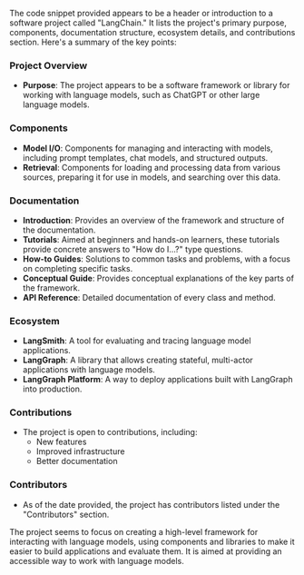The code snippet provided appears to be a header or introduction to a software project called "LangChain." It lists the project's primary purpose, components, documentation structure, ecosystem details, and contributions section. Here's a summary of the key points:

### Project Overview
- **Purpose**: The project appears to be a software framework or library for working with language models, such as ChatGPT or other large language models.

### Components
- **Model I/O**: Components for managing and interacting with models, including prompt templates, chat models, and structured outputs.
- **Retrieval**: Components for loading and processing data from various sources, preparing it for use in models, and searching over this data.

### Documentation
- **Introduction**: Provides an overview of the framework and structure of the documentation.
- **Tutorials**: Aimed at beginners and hands-on learners, these tutorials provide concrete answers to "How do I...?" type questions.
- **How-to Guides**: Solutions to common tasks and problems, with a focus on completing specific tasks.
- **Conceptual Guide**: Provides conceptual explanations of the key parts of the framework.
- **API Reference**: Detailed documentation of every class and method.

### Ecosystem
- **LangSmith**: A tool for evaluating and tracing language model applications.
- **LangGraph**: A library that allows creating stateful, multi-actor applications with language models.
- **LangGraph Platform**: A way to deploy applications built with LangGraph into production.

### Contributions
- The project is open to contributions, including:
  - New features
  - Improved infrastructure
  - Better documentation

### Contributors
- As of the date provided, the project has contributors listed under the "Contributors" section.

The project seems to focus on creating a high-level framework for interacting with language models, using components and libraries to make it easier to build applications and evaluate them. It is aimed at providing an accessible way to work with language models.
